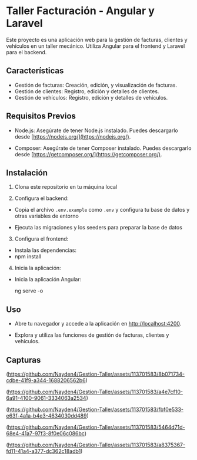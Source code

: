 # Taller Facturación - Angular y Laravel

Este proyecto es una aplicación web para la gestión de facturas, clientes y vehículos en un taller mecánico. Utiliza Angular para el frontend y Laravel para el backend. 

## Características

- Gestión de facturas: Creación, edición, y visualización de facturas.
- Gestión de clientes: Registro, edición y detalles de clientes.
- Gestión de vehículos: Registro, edición y detalles de vehículos.

## Requisitos Previos

- Node.js: Asegúrate de tener Node.js instalado. Puedes descargarlo desde [https://nodejs.org/](https://nodejs.org/).

- Composer: Asegúrate de tener Composer instalado. Puedes descargarlo desde [https://getcomposer.org/](https://getcomposer.org/).

## Instalación

1. Clona este repositorio en tu máquina local

2. Configura el backend:

- Copia el archivo `.env.example` como `.env` y configura tu base de datos y otras variables de entorno

- Ejecuta las migraciones y los seeders para preparar la base de datos
  
3. Configura el frontend:

- Instala las dependencias:
- 
  npm install

4. Inicia la aplicación:

- Inicia la aplicación Angular:

  ng serve -o

## Uso

- Abre tu navegador y accede a la aplicación en [http://localhost:4200](http://localhost:4200).

- Explora y utiliza las funciones de gestión de facturas, clientes y vehículos.

## Capturas

(https://github.com/Nayden4/Gestion-Taller/assets/113701583/8b071734-cdbe-41f9-a344-1688206562b6)

(https://github.com/Nayden4/Gestion-Taller/assets/113701583/a4e7cf10-6a91-4100-9061-3334063a2534)

(https://github.com/Nayden4/Gestion-Taller/assets/113701583/fbf0e533-e63f-4a1a-b4e3-4634030dd489)

(https://github.com/Nayden4/Gestion-Taller/assets/113701583/5464d71d-68e4-41a7-97f3-8f0e06c086bc)

(https://github.com/Nayden4/Gestion-Taller/assets/113701583/a8375367-fd11-41a4-a377-dc362c18adb1)







